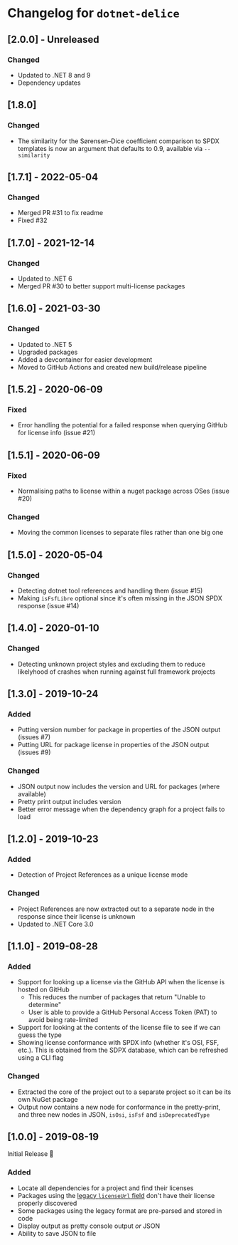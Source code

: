 # Changelog for `dotnet-delice`

## [2.0.0] - Unreleased

### Changed

- Updated to .NET 8 and 9
- Dependency updates

## [1.8.0]

### Changed

- The similarity for the Sørensen–Dice coefficient comparison to SPDX templates is now an argument that defaults to 0.9, available via `--similarity`

## [1.7.1] - 2022-05-04

### Changed

- Merged PR #31 to fix readme
- Fixed #32

## [1.7.0] - 2021-12-14

### Changed

- Updated to .NET 6
- Merged PR #30 to better support multi-license packages

## [1.6.0] - 2021-03-30

### Changed

- Updated to .NET 5
- Upgraded packages
- Added a devcontainer for easier development
- Moved to GitHub Actions and created new build/release pipeline

## [1.5.2] - 2020-06-09

### Fixed

- Error handling the potential for a failed response when querying GitHub for license info (issue #21)

## [1.5.1] - 2020-06-09

### Fixed

- Normalising paths to license within a nuget package across OSes (issue #20)

### Changed

- Moving the common licenses to separate files rather than one big one

## [1.5.0] - 2020-05-04

### Changed

- Detecting dotnet tool references and handling them (issue #15)
- Making `isFsfLibre` optional since it's often missing in the JSON SPDX response (issue #14)

## [1.4.0] - 2020-01-10

### Changed

- Detecting unknown project styles and excluding them to reduce likelyhood of crashes when running against full framework projects

## [1.3.0] - 2019-10-24

### Added

- Putting version number for package in properties of the JSON output (issues #7)
- Putting URL for package license in properties of the JSON output (issues #9)

### Changed

- JSON output now includes the version and URL for packages (where available)
- Pretty print output includes version
- Better error message when the dependency graph for a project fails to load

## [1.2.0] - 2019-10-23

### Added

- Detection of Project References as a unique license mode

### Changed

- Project References are now extracted out to a separate node in the response since their license is unknown
- Updated to .NET Core 3.0

## [1.1.0] - 2019-08-28

### Added

- Support for looking up a license via the GitHub API when the license is hosted on GitHub
  - This reduces the number of packages that return "Unable to determine"
  - User is able to provide a GitHub Personal Access Token (PAT) to avoid being rate-limited
- Support for looking at the contents of the license file to see if we can guess the type
- Showing license conformance with SPDX info (whether it's OSI, FSF, etc.). This is obtained from the SDPX database, which can be refreshed using a CLI flag

### Changed

- Extracted the core of the project out to a separate project so it can be its own NuGet package
- Output now contains a new node for conformance in the pretty-print, and three new nodes in JSON, `isOsi`, `isFsf` and `isDeprecatedType`

## [1.0.0] - 2019-08-19

Initial Release :tada:

### Added

- Locate all dependencies for a project and find their licenses
- Packages using the [legacy `licenseUrl` field](https://github.com/NuGet/Announcements/issues/32) don't have their license properly discovered
- Some packages using the legacy format are pre-parsed and stored in code
- Display output as pretty console output _or_ JSON
- Ability to save JSON to file
